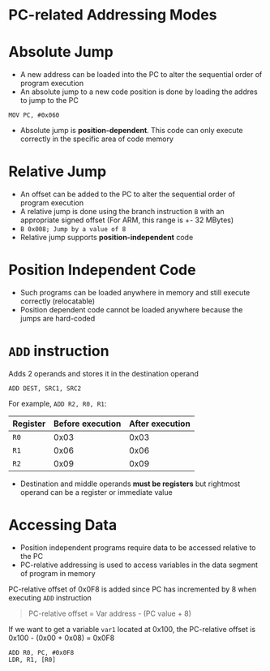# PC-related Addressing Modes

# Absolute Jump

-   A new address can be loaded into the PC to alter the sequential order of program execution
-   An absolute jump to a new code position is done by loading the addres to jump to the PC

```
MOV PC, #0x060
```

-   Absolute jump is **position-dependent**. This code can only execute correctly in the specific area of code memory

# Relative Jump

-   An offset can be added to the PC to alter the sequential order of program execution
-   A relative jump is done using the branch instruction `B` with an appropriate signed offset (For ARM, this range is +- 32 MBytes)
-   `B 0x008; Jump by a value of 8`
-   Relative jump supports **position-independent** code

# Position Independent Code

-   Such programs can be loaded anywhere in memory and still execute correctly (relocatable)
-   Position dependent code cannot be loaded anywhere because the jumps are hard-coded

# `ADD` instruction

Adds 2 operands and stores it in the destination operand

```
ADD DEST, SRC1, SRC2
```

For example, `ADD R2, R0, R1`:

| Register | Before execution | After execution |
| -------- | ---------------- | --------------- |
| `R0`     | 0x03             | 0x03            |
| `R1`     | 0x06             | 0x06            |
| `R2`     | 0x09             | 0x09            |

-   Destination and middle operands **must be registers** but rightmost operand can be a register or immediate value

# Accessing Data

-   Position independent programs require data to be accessed relative to the PC
-   PC-relative addressing is used to access variables in the data segment of program in memory

PC-relative offset of 0x0F8 is added since PC has incremented by 8 when executing `ADD` instruction

> PC-relative offset = Var address - (PC value + 8)

If we want to get a variable `var1` located at 0x100, the PC-relative offset is 0x100 - (0x00 + 0x08) = 0x0F8

```
ADD R0, PC, #0x0F8
LDR, R1, [R0]
```
